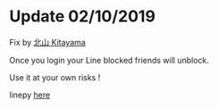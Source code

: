 # Update 02/10/2019
Fix by [北山 Kitayama](https://github.com/rootmelo92118)

Once you login your Line blocked friends will unblock. 

Use it at your own risks ! 

linepy [here](https://github.com/yinmo-public/linepy)
